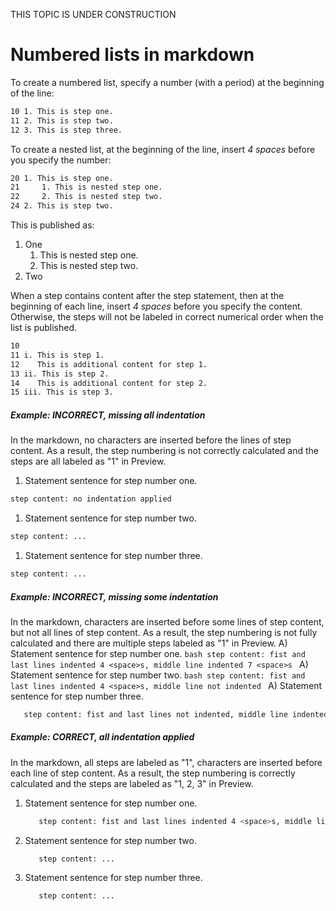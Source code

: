 THIS TOPIC IS UNDER CONSTRUCTION

# Numbered lists in markdown
To create a numbered list, specify a number (with a period) at the beginning of the line:
```bash
10 1. This is step one.
11 2. This is step two.
12 3. This is step three.
```
To create a nested list, at the beginning of the line, insert _4 spaces_ before you specify the number:
```bash
20 1. This is step one.
21     1. This is nested step one.
22     2. This is nested step two.
24 2. This is step two.
```
This is published as:
1. One
    1. This is nested step one.
    2. This is nested step two.
2. Two
    
When a step contains content after the step statement, then at the beginning of each line, insert _4 spaces_ before you specify the content. Otherwise, the steps will not be labeled in correct numerical order when the list is published.
```bash 9
10
11 i. This is step 1.
12    This is additional content for step 1.
13 ii. This is step 2.
14    This is additional content for step 2.
15 iii. This is step 3.
```

##### Example: INCORRECT, missing all indentation
In the markdown, no <space> characters are inserted before the lines of step content.
As a result, the step numbering is not correctly calculated and the steps are all labeled as "1" in Preview.
1. Statement sentence for step number one.
```bash
step content: no indentation applied
```
1. Statement sentence for step number two.
```bash
step content: ...
```
1. Statement sentence for step number three.
```bash
step content: ...
```

##### Example: INCORRECT, missing some indentation
In the markdown, <space> characters are inserted before some lines of step content, but not all lines of step content.
As a result, the step numbering is not fully calculated and there are multiple steps labeled as "1" in Preview.
A) Statement sentence for step number one.
    ```bash
       step content: fist and last lines indented 4 <space>s, middle line indented 7 <space>s
    ```
A) Statement sentence for step number two.
    ```bash
step content: fist and last lines indented 4 <space>s, middle line not indented
    ```
A) Statement sentence for step number three.
```bash
   step content: fist and last lines not indented, middle line indented 3 <space>s
```

##### Example: CORRECT, all indentation applied
In the markdown, all steps are labeled as "1", <space> characters are inserted before each line of step content.
As a result, the step numbering is correctly calculated and the steps are labeled as "1, 2, 3" in Preview.
1. Statement sentence for step number one.
    ```bash
       step content: fist and last lines indented 4 <space>s, middle line indented 7 <space>s
    ```
1. Statement sentence for step number two.
    ```bash
       step content: ...
    ```
1. Statement sentence for step number three.
    ```bash
       step content: ...
    ```
